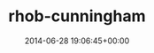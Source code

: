 ---
title:		"rhob-cunningham"
type:		"photos"
mediatype:		"upload"
location:		"TBC"
date:		"2014-06-28 19:06:45+00:00"
album:		"music"
filename:		"rhob-cunningham.md"
series:		""
cl_public_id:		"music/rhob-cunningham"
cl_version:		1497004874
format:		"tiff"
bytes:		6370240
width:		2560
height:		1440
colours:
- "#33371E"
- "#E5D6CB"
- "#DBA57D"
- "#778277"
- "#7E5540"
- "#33231B"
- "#636957"
- "#D7A66F"
- "#251104"
- "#D88B21"
- "#3C3B32"
- "#867570"
- "#733C13"
- "#2E2A1A"
- "#CBD2D3"
- "#856D4E"
- "#6B6C75"
exposure_mode:		"Auto"
program:		"Program AE"
aperture:		"5.0"
focal_length:		"135.0 mm"
iso:		"800"
shutter_speed:		"1/250"
metering:		"Multi-segment"
flash:		"Off, Did not fire"
white_balance:		"Custom"
colour_temp:		"5150"
has_crop:		"false"
orientation:		"Horizontal (normal)"
camera_model:		"NIKON D800"
lens_info:		"70-200mm f/2.8"
artist:		"No artist info"
x_resolution:		"300"
y_resolution:		"300"
---